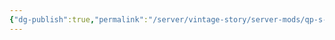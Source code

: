 ```yaml
---
{"dg-publish":true,"permalink":"/server/vintage-story/server-mods/qp-s-chisel-tools/","tags":["vs-up-to-date"]}
---
```


